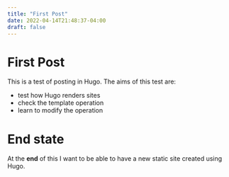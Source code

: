```yaml
---
title: "First Post"
date: 2022-04-14T21:48:37-04:00
draft: false
---
```


# First Post
This is a test of posting in Hugo. The aims of this test are:
* test how Hugo renders sites
* check the template operation
* learn to modify the operation

# End state
At the **end** of this I want to be able to have a new static site created using Hugo.
